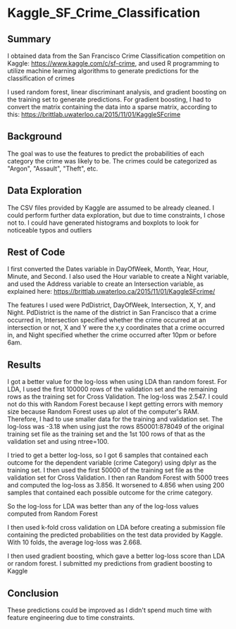 # Kaggle_SF_Crime_Classification

## Summary

I obtained data from the San Francisco Crime Classification competition on Kaggle: https://www.kaggle.com/c/sf-crime, and used R programming to utilize machine learning algorithms to generate predictions for the classification of crimes

I used random forest, linear discriminant analysis, and gradient boosting on the training set to generate predictions. For gradient boosting, I had to convert the matrix containing the data into a sparse matrix, according to this: https://brittlab.uwaterloo.ca/2015/11/01/KaggleSFcrime


## Background

The goal was to use the features to predict the probabilities of each category the crime was likely to be. The crimes could be categorized as "Argon", "Assault", "Theft", etc. 

## Data Exploration

The CSV files provided by Kaggle are assumed to be already cleaned. I could perform further data exploration, but due to time constraints, I chose not to. I could have generated histograms and boxplots to look for noticeable typos and outliers

## Rest of Code

I first converted the Dates variable in DayOfWeek, Month, Year, Hour, Minute, and Second. I also used the Hour variable to create a Night variable, and used the Address variable to create an Intersection variable, as explained here: https://brittlab.uwaterloo.ca/2015/11/01/KaggleSFcrime/

The features I used were PdDistrict, DayOfWeek, Intersection, X, Y, and Night. PdDistrict is the name of the district in San Francisco that a crime occurred in, Intersection specified whether the crime occurred at an intersection or not, X and Y were the x,y coordinates that a crime occurred in, and Night specified whether the crime occurred after 10pm or before 6am.

## Results

I got a better value for the log-loss when using LDA than random forest. For LDA, I used the first 100000 rows of the validation set and the remaining rows as the training set for Cross Validation. The log-loss was 2.547. I could not do this with Random Forest because I kept getting errors with memory size because Random Forest uses up alot of the computer's RAM. Therefore, I had to use smaller data for the training and validation set. The log-loss was -3.18 when using just the rows 850001:878049 of the original training set file as the training set and the 1st 100 rows of that as the validation set and using ntree=100. 

I tried to get a better log-loss, so I got 6 samples that contained each outcome for the dependent variable (crime Category) using dplyr as the training set. I then used the first 50000 of the training set file as the validation set for Cross Validation. I then ran Random Forest with 5000 trees and computed the log-loss as 3.856. It worsened to 4.856 when using 200 samples that contained each possible outcome for the crime category.

So the log-loss for LDA was better than any of the log-loss values computed from Random Forest

I then used k-fold cross validation on LDA before creating a submission file containing the predicted probabilities on the test data provided by Kaggle. With 10 folds, the average log-loss was 2.668. 

I then used gradient boosting, which gave a better log-loss score than LDA or random forest. I submitted my predictions from gradient boosting to Kaggle

## Conclusion

These predictions could be improved as I didn't spend much time with feature engineering due to time constraints. 


